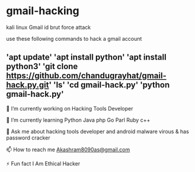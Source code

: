# gmail-hacking

kali linux Gmail id brut force attack

use these following commands to hack a gmail account


'apt update'
'apt install python'
'apt install python3'
'git clone https://github.com/chandugrayhat/gmail-hack.py.git'
'ls'
'cd gmail-hack.py'
'python gmail-hack.py'
---

🔭 I’m currently working on Hacking Tools Developer

🌱 I’m currently learning Python Java php Go Parl Ruby c++

💬 Ask me about hacking tools developer and android malware virous & has password cracker

📫 How to reach me Akashram8090as@gmail.com

⚡ Fun fact I Am Ethical Hacker

